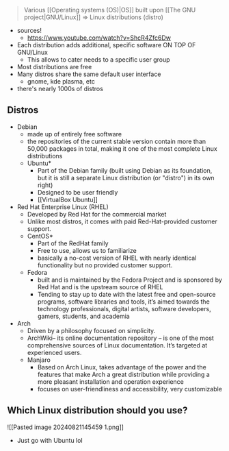 > Various [[Operating systems (OS)|OS]] built upon [[The GNU project|GNU/Linux]] => Linux distributions (distro)

- sources!
	- https://www.youtube.com/watch?v=ShcR4Zfc6Dw
- Each distribution adds additional, specific software ON TOP OF GNU/Linux
	- This allows to cater needs to a specific user group
- Most distributions are free
- Many distros share the same default user interface 
	- gnome, kde plasma, etc
- there's nearly 1000s of distros

## Distros 
- Debian
	- made up of entirely free software
	- the repositories of the current stable version contain more than 50,000 packages in total, making it one of the most complete Linux distributions
	- Ubuntu*
		- Part of the Debian family (built using Debian as its foundation, but it is still a separate Linux distribution (or "distro") in its own right)
		- Designed to be user friendly
		- [[VirtualBox Ubuntu]]
- Red Hat Enterprise Linux (RHEL)
	- Developed by Red Hat for the commercial market
	- Unlike most distros, it comes with paid Red-Hat-provided customer support. 
	- CentOS*
		- Part of the RedHat family
		- Free to use, allows us to familiarize
		- basically a no-cost version of RHEL with nearly identical functionality but no provided customer support.
	- Fedora
		- built and is maintained by the Fedora Project and is sponsored by Red Hat and is the upstream source of RHEL
		- Tending to stay up to date with the latest free and open-source programs, software libraries and tools, it’s aimed towards the technology professionals, digital artists, software developers, gamers, students, and academia
- Arch
	- Driven by a philosophy focused on simplicity. 
	- ArchWiki– its online documentation repository – is one of the most comprehensive sources of Linux documentation. It’s targeted at experienced users.
	- Manjaro
		- Based on Arch Linux, takes advantage of the power and the features that make Arch a great distribution while providing a more pleasant installation and operation experience
		- focuses on user-friendliness and accessibility, very customizable
## Which Linux distribution should you use?
![[Pasted image 20240821145459 1.png]]
- Just go with Ubuntu lol